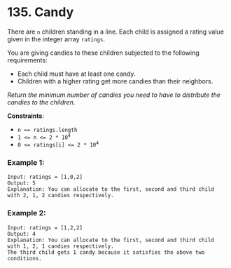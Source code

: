 # 135. Candy

There are `n` children standing in a line. Each child is assigned a rating value given in the integer array `ratings`.

You are giving candies to these children subjected to the following requirements:

- Each child must have at least one candy.
- Children with a higher rating get more candies than their neighbors.

*Return the minimum number of candies you need to have to distribute the candies to the children.*

**Constraints**:
- <code>n == ratings.length</code>
- <code>1 <= n <= 2 * 10<sup>4</sup></code>
- <code>0 <= ratings[i] <= 2 * 10<sup>4</sup></code>

### Example 1:
```
Input: ratings = [1,0,2]
Output: 5
Explanation: You can allocate to the first, second and third child with 2, 1, 2 candies respectively.
```

### Example 2:
```
Input: ratings = [1,2,2]
Output: 4
Explanation: You can allocate to the first, second and third child with 1, 2, 1 candies respectively.
The third child gets 1 candy because it satisfies the above two conditions.
```
